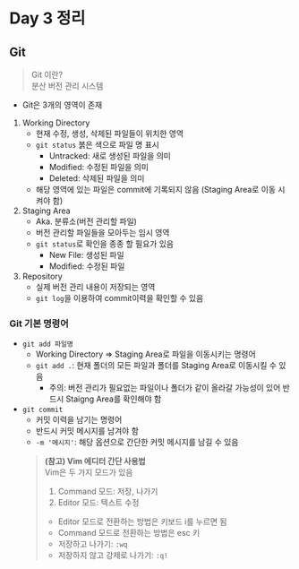 # Day 3 정리

## Git

> Git 이란?   
> 분산 버전 관리 시스템

* Git은 3개의 영역이 존재
1. Working Directory
    + 현재 수정, 생성, 삭제된 파일들이 위치한 영역
    + `git status` 붉은 색으로 파일 명 표시
        + Untracked: 새로 생성된 파일을 의미
        + Modified: 수정된 파일을 의미
        + Deleted: 삭제된 파일을 의미
    + 해당 영역에 있는 파일은 commit에 기록되지 않음 (Staging Area로 이동 시켜야 함)
2. Staging Area
    + Aka. 분류소(버전 관리할 파일)
    + 버전 관리할 파일들을 모아두는 임시 영역
    + `git status`로 확인을 종종 할 필요가 있음
        + New File: 생성된 파일
        + Modified: 수정된 파일
3. Repository
    + 실제 버전 관리 내용이 저장되는 영역
    + `git log`을 이용하여 commit이력을 확인할 수 있음

### Git 기본 명령어
+ `git add 파일명`
    + Working Directory => Staging Area로 파일을 이동시키는 명령어
    + `git add .`: 현재 폴더의 모든 파일과 폴더를 Staging Area로 이동시킬 수 있음
        + 주의: 버전 관리가 필요없는 파일이나 폴더가 같이 올라갈 가능성이 있어 반드시 Staigng Area를 확인해야 함
+ `git commit`
    + 커밋 이력을 남기는 명령어
    + 반드시 커밋 메시지를 남겨야 함
    + `-m '메시지'`: 해당 옵션으로 간단한 커밋 메시지를 남길 수 있음
    > **(참고) Vim 에디터 간단 사용법**   
    > Vim은 두 가지 모드가 있음
    > 1. Command 모드: 저장, 나가기
    > 2. Editor 모드: 텍스트 수정   
    > * Editor 모드로 전환하는 방법은 키보드 i를 누르면 됨   
    > * Command 모드로 전환하는 방법은 esc 키   
    > * 저장하고 나가기: `:wq`   
    > * 저장하지 않고 강제로 나가기: `:q!`
